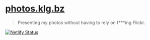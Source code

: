 # [photos.klg.bz](https://photos.klg.bz/)

> Presenting my photos without having to rely on f\*\*\*ing Flickr.

[![Netlify Status](https://api.netlify.com/api/v1/badges/1854bc67-0bc2-4e94-8369-712b42c5dccd/deploy-status)](https://app.netlify.com/sites/signaller-eagle-20543/deploys)
